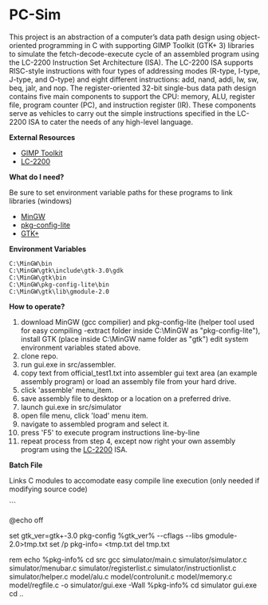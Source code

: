 # PC-Sim

This project is an abstraction of a computer’s data path design using object-oriented programming in C with supporting GIMP Toolkit (GTK+ 3) libraries to simulate the fetch-decode-execute cycle of an assembled program using the LC-2200 Instruction Set Architecture (ISA). The LC-2200 ISA supports RISC-style instructions with four types of addressing modes (R-type, I-type, J-type, and O-type) and eight different instructions: add, nand, addi, lw, sw, beq, jalr, and nop. The register-oriented 32-bit single-bus data path design contains five main components to support the CPU: memory, ALU, register file, program counter (PC), and instruction register (IR). These components serve as vehicles to carry out the simple instructions specified in the LC-2200 ISA to cater the needs of any high-level language. 

**External Resources**
<ul>
<li><a href="https://developer.gnome.org/gtk3/stable/index.html">GIMP Toolkit</a></li>
<li><a href="http://www.cc.gatech.edu/~rama/CS2200-External/projects/p2/LC-2200-32.html">LC-2200</a></li>
</ul>

**What do I need?**
<p> Be sure to set environment variable paths for these programs to link libraries (windows) </p>

<ul>
<li><a href="https://sourceforge.net/projects/mingw/">MinGW</a></li>
<li><a href="https://sourceforge.net/projects/pkgconfiglite/">pkg-config-lite</a></li>
<li><a href="https://sourceforge.net/projects/gtk-win/?source=directory">GTK+</a></li>
</ul>

**Environment Variables** 
```
C:\MinGW\bin
C:\MinGW\gtk\include\gtk-3.0\gdk
C:\MinGW\gtk\bin
C:\MinGW\pkg-config-lite\bin
C:\MinGW\gtk\lib\gmodule-2.0

```

**How to operate?**

  1. download MinGW (gcc compilier) and pkg-config-lite (helper tool used for easy compiling -extract folder inside C:\MinGW as "pkg-config-lite"), install GTK (place inside C:\MinGW name folder as "gtk") edit system environment variables stated above. 
  2. clone repo.
  3. run gui.exe in src/assembler.
  4. copy text from official_test1.txt into assembler gui text area (an example assembly program) or load an assembly file from your hard drive.
  5. click 'assemble' menu_item.
  6. save assembly file to desktop or a location on a preferred drive.
  7. launch gui.exe in src/simulator
  8. open file menu, click 'load' menu item.
  9. navigate to assembled program and select it.
  10. press 'F5' to execute program instructions line-by-line
  11. repeat process from step 4, except now right your own assembly program using the <a href="http://www.cc.gatech.edu/~rama/CS2200-External/projects/p2/LC-2200-32.html">LC-2200</a> ISA.
 

**Batch File**
<p> Links C modules to accomodate easy compile line execution (only needed if modifying source code)</p>
```
 
@echo off
 
set gtk_ver=gtk+-3.0
pkg-config %gtk_ver% --cflags --libs gmodule-2.0>tmp.txt
set /p pkg-info= <tmp.txt
del tmp.txt
 
rem echo %pkg-info%
cd src
gcc simulator/main.c simulator/simulator.c simulator/menubar.c simulator/registerlist.c simulator/instructionlist.c simulator/helper.c model/alu.c model/controlunit.c model/memory.c model/regfile.c -o simulator/gui.exe -Wall %pkg-info%
cd simulator
gui.exe
cd ..


```









